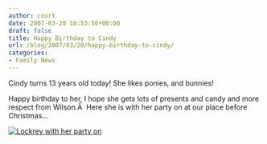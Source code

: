 ```yaml
---
author: court
date: 2007-03-20 16:53:56+00:00
draft: false
title: Happy Birthday to Cindy
url: /blog/2007/03/20/happy-birthday-to-cindy/
categories:
- Family News
---
```


Cindy turns 13 years old today!  She likes ponies, and bunnies!

Happy birthday to her, I hope she gets lots of presents and candy and more respect from Wilson.Â  Here she is with her party on at our place before Christmas...

[![Lockrey with her party on](http://farm1.static.flickr.com/145/335288181_09a89593fa_o.jpg)
](http://www.flickr.com/photos/_court/335288181/)
